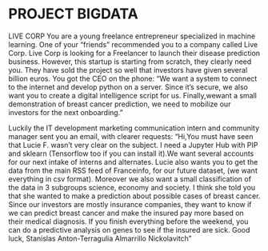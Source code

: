 
# PROJECT BIGDATA

LIVE CORP
You are a young freelance entrepreneur specialized in machine learning. One of your “friends” recommended
you to a company called Live Corp. Live Corp is looking for a Freelancer to launch their disease
prediction business. However, this startup is starting from scratch, they clearly need you. They have sold
the project so well that investors have given several billion euros.
You got the CEO on the phone:
“We want a system to connect to the internet and develop python on a server. Since it’s secure, we also
want you to create a digital intelligence script for us. Finally,wewant a small demonstration of breast cancer
prediction, we need to mobilize our investors for the next onboarding.”

Luckily the IT development marketing communication intern and community manager sent you an email,
with clearer requests:
“Hi,You must have seen that Lucie F. wasn’t very clear on the subject. I need a Jupyter Hub with PIP and
sklearn (Tensorflow too if you can install it).We want several accounts for our next intake of interns and alternates.
Lucie also wants you to get the data from the main RSS feed of Franceinfo, for our future dataset,
(we want everything in csv format). Moreover we also want a small classification of the data in 3 subgroups
science, economy and society. I think she told you that she wanted to make a prediction about possible
cases of breast cancer. Since our investors are mostly insurance companies, they want to know if we can
predict breast cancer and make the insured pay more based on their medical diagnosis. If you finish everything
before the weekend, you can do a predictive analysis on genes to see if the insured are sick.
Good luck,
Stanislas Anton-Terragulia Almarrillo Nickolavitch”
